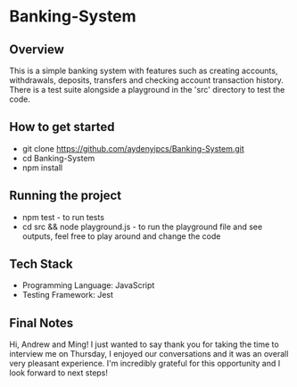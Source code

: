 # Banking-System

## Overview
This is a simple banking system with features such as creating accounts, withdrawals, deposits, transfers and checking account transaction history. There is a test suite alongside a playground in the 'src' directory to test the code. 

## How to get started
* git clone https://github.com/aydenyipcs/Banking-System.git
* cd Banking-System
* npm install

## Running the project
* npm test - to run tests 
* cd src && node playground.js - to run the playground file and see outputs, feel free to play around and change the code 

## Tech Stack
* Programming Language: JavaScript
* Testing Framework: Jest

## Final Notes
Hi, Andrew and Ming! I just wanted to say thank you for taking the time to interview me on Thursday, I enjoyed our conversations and it was an overall very pleasant experience. I'm incredibly grateful for this opportunity and I look forward to next steps! 









